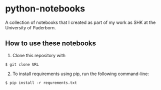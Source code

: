 # python-notebooks
A collection of notebooks that I created as part of my work as SHK at the University of Paderborn.

## How to use these notebooks

1. Clone this repository with

```
$ git clone URL
```

2. To install requirements using pip, run the following command-line:

```
$ pip install -r requrements.txt
```